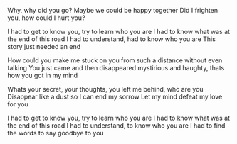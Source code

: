 Why, why did you go? Maybe we could be happy together
Did I frighten you, how could I hurt you?

I had to get to know you, try to learn who you are
I had to know what was at the end of this road
I had to understand, had to know who you are
This story just needed an end

How could you make me stuck on you
from such a distance
without even talking
You just came and then disappeared
mystirious and haughty, thats how you got in my mind

Whats your secret, your thoughts,
you left me behind, who are you
Disappear like a dust so I can end my sorrow
Let my mind defeat my love for you

I had to get to know you, try to learn who you are
I had to know what was at the end of this road
I had to understand, to know who you are
I had to find the words to say goodbye to you